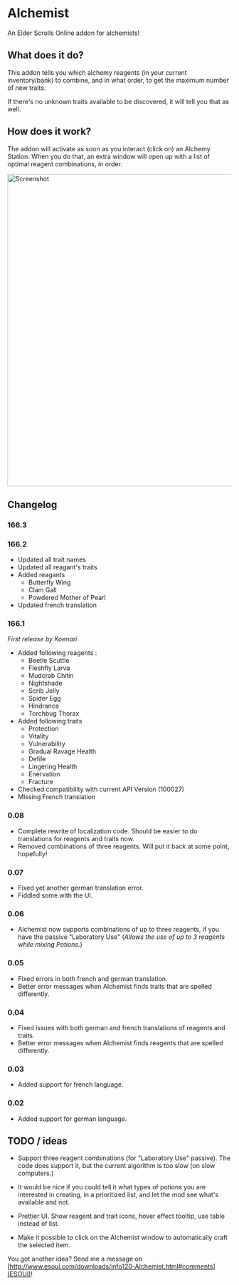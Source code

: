 Alchemist
=========

An Elder Scrolls Online addon for alchemists!

What does it do?
----------------

This addon tells you which alchemy reagents (in your current inventory/bank) to combine, and in what order, to get the maximum number of new traits.

If there's no unknown traits available to be discovered, it will tell you that as well.

How does it work?
-----------------

The addon will activate as soon as you interact (click on) an Alchemy Station. When you do that, an extra window will open up with a list of optimal reagent combinations, in order.

<img src="http://i.imgur.com/ue3qn6F.png" width="700px" alt="Screenshot" />

Changelog
------------------------
### 166.3

### 166.2
+ Updated all trait names
+ Updated all reagant's traits
+ Added reagants
    - Butterfly Wing
    - Clam Gall
    - Powdered Mother of Pearl
+ Updated french translation

### 166.1
*First release by Koenari*
+ Added following reagents : 
    - Beetle Scuttle
    - Fleshfly Larva
    - Mudcrab Chitin
    - Nightshade
    - Scrib Jelly
    - Spider Egg
    - Hindrance
    - Torchbug Thorax
+ Added following traits
    - Protection
    - Vitality
    - Vulnerability
    - Gradual Ravage Health
    - Defile
    - Lingering Health
    - Enervation
    - Fracture
+ Checked compatibility with current API Version (100027)
+ Missing French translation

### 0.08

- Complete rewrite of localization code. Should be easier to do translations for reagents and traits now.
- Removed combinations of three reagents. Will put it back at some point, hopefully!

### 0.07

- Fixed yet another german translation error.
- Fiddled some with the UI.

### 0.06

- Alchemist now supports combinations of up to three reagents, if you have the passive "Laboratory Use" (*Allows the use of up to 3 reagents while mixing Potions.*)

### 0.05

- Fixed errors in both french and german translation.
- Better error messages when Alchemist finds traits that are spelled differently.

### 0.04

- Fixed issues with both german and french translations of reagents and traits.
- Better error messages when Alchemist finds reagents that are spelled differently.

### 0.03

- Added support for french language.

### 0.02

- Added support for german language.


TODO / ideas
------------

- Support three reagent combinations (for "Laboratory Use" passive). The code does support it, but the current algorithm is too slow (on slow computers.)

- It would be nice if you could tell it what types of potions you are interested in creating, in a prioritized list, and let the mod see what's available and not.

- Prettier UI. Show reagent and trait icons, hover effect tooltip, use table instead of list.

- Make it possible to click on the Alchemist window to automatically craft the selected item.

You got another idea? Send me a message on [http://www.esoui.com/downloads/info120-Alchemist.html#comments](ESOUI)!

